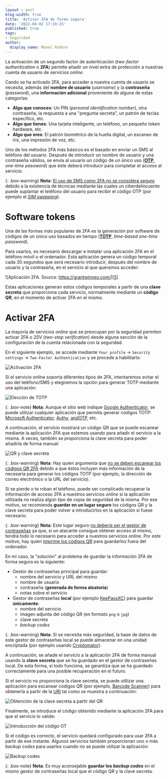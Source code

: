 ```yaml
---
layout : post
blog-width: true
title: 'Activar 2FA de forma segura'
date: '2022-04-02 17:19:25'
published: true
tags:
- Seguridad
author:
  display_name: Manel Rodero
---
```


La activación de un segundo factor de autenticación (_two-factor authentication_ o **2FA**) permite añadir un nivel extra de  protección a nuestras cuenta de usuario de servicios _online_.

Cando se ha activado 2FA, para acceder a nuestra cuenta de usuario se necesita, además del **nombre de usuario** (_username_) y la **contraseña** (_password_), una **información adicional** proveniente de alguna de estas categorías:

* **Algo que conoces**: Un PIN (_personal identification number_), otra contraseña, la respuesta a una "pregunta secreta", un patrón de teclas específico, etc.
* **Algo que tienes**: Una tarjeta inteligente, un teléfono, un pequeño token hardware, etc.
* **Algo que eres**: El patrón biométrico de la huella digital, un escaneo de iris, una impresión de voz, etc.

Uno de los métodos 2FA más básicos es el basado en enviar un SMS al teléfono del usuario. Después de introducir un nombre de usuario y una contraseña válidos, se envía al usuario un código de un único uso ([**OTP**](https://en.wikipedia.org/wiki/One-time_password), _one-time password_) que éste deberá introducir para completar el acceso al servicio.

{: .box-warning}
**Nota**: [El uso de SMS como 2FA no se considera seguro](https://www.contalks.com/talks/280/why-using-sms-in-the-authentication-chain-is-risky-appsec-usa-2016) debido a la existencia de técnicas mediante las cuales un ciberdelincuente puede suplantar el teléfono del usuario para recibir el código OTP (por ejemplo el [_SIM swapping_](https://privacypros.io/u2f/sim-swapping/)).

# Software tokens

Una de las formas más populares de 2FA es la generación por software de códigos de un único uso basados en tiempo ([**TOTP**](https://en.wikipedia.org/wiki/Time-based_one-time_password), _time-based one-time password_).

Para usarlos, es necesario descargar e instalar una aplicación 2FA en el teléfono móvil o el ordenador. Esta aplicación genera un código temporal cada 30 segundos que será necesario introducir, después del nombre de usuario y la contraseña, en el servicio al que queramos acceder:

![Aplicación 2FA. Source: https://grantwinney.com/][5]

Estas aplicaciones generan estos códigos temporales a partir de una **clave secreta** que proporciona cada servicio, normalmente mediante un **código QR**, en el momento de activar 2FA en el mismo.

# Activar 2FA

La mayoría de servicios _online_ que se preocupan por la seguridad permiten activar 2FA o 2SV (_two-step verification_) desde alguna sección de la configuración de la cuenta relacionada con la seguridad.

En el siguiente ejemplo, se accede mediante `Your profile` &rarr; `Security settings` &rarr; `Two-Factor Authentication` y se procede a habilitarlo:

![Activación 2FA][1]

Si el servicio _online_ soporta diferentes tipos de 2FA, intentaremos evitar el uso del teléfono/SMS y elegiremos la opción para generar TOTP mediante una aplicación:

![Elección de TOTP][2]

{: .box-note}
**Nota**: Aunque el sitio web indique [Google Authenticator](https://googleauthenticator.net/), se puede utilizar cualquier aplicación que permita generar códigos TOTP: [Microsoft Authenticator](https://www.microsoft.com/es-es/security/mobile-authenticator-app), [Authy](https://authy.com/), [andOTP](https://github.com/andOTP/andOTP), etc.

A continuación, el servicio mostrará un código QR que se puede escanear mediante la aplicación 2FA que estemos usando para añadir el servicio a la misma. A veces, también se proporciona la clave secreta para poder añadirla de forma manual:

![QR y clave secreta][3]

{: .box-warning}
**Nota**: Hay quien argumenta que [no se deben escanear los códigos QR 2FA](https://medium.com/crypto-punks/why-you-shouldnt-scan-two-factor-authentication-qr-codes-e2a44876a524) debido a que éstos incluyen más información de la necesaria para generar los códigos TOTP (por ejemplo, la dirección de correo electrónico o la URL del servicio).

Si se pierde o te roban el teléfono, puede ser complicado recuperar la información de acceso 2FA a nuestros servicios _online_ si la aplicación utilizada no realiza algún tipo de copia de seguridad de la misma. Por ese motivo, se recomienda **guardar en un lugar seguro** los códigos QR y la clave secreta para poder volver a introducirlos en la aplicación si fuese necesario.

{: .box-warning}
**Nota**: Este lugar seguro [no debería ser el gestor de contraseñas](https://blog.securityevaluators.com/psa-dont-store-2fa-codes-in-password-managers-77d92608b062) ya que, si un atacante consigue obtener acceso al mismo, tendrá todo lo necesario para acceder a nuestros servicios _online_. Por este motivo, hay quien [imprime los códigos QR](https://www.cloudsavvyit.com/8387/the-trick-to-almost-never-loosing-2fa-mfa-access/) para guardarlos fuera del ordenador.

En mi caso, la "solución" al problema de guardar la información 2FA de forma segura es la siguiente:

* Gestor de contraseñas principal para guardar:
  * nombre del servicio y URL del mismo
  * nombre de usuario
  * contraseña (**generada de forma aleatoria**)
  * notas sobre el servicio
* Gestor de contraseñas **local** (por ejemplo [KeePassXC](https://keepassxc.org/)) para guardar **únicamente**:
  * nombre del servicio
  * imagen adjunta del código QR (en formato `png` o `jpg`)
  * clave secreta
  * _backup codes_

{: .box-warning}
**Nota**: Si se necesita más seguridad, la base de datos de este gestor de contraseñas local se puede almacenar en una unidad encriptada (por ejemplo usando [Cryptomator](https://cryptomator.org/)).

A continuación, se añade el servicio a la aplicación 2FA de forma manual usando la **clave secreta** que se ha guardado en el gestor de contraseñas local. De esta forma, si todo funciona, se garantiza que se ha guardado correctamente para una posible recuperación en el futuro.

Si el servicio no proporciona la clave secreta, se puede utilizar una aplicación para escanear códigos QR (por ejemplo, [Barcode Scanner](https://play.google.com/store/apps/details/Barcode_Scanner?id=com.google.zxing.client.android&gl=US)) para obtenerla a partir de la [URI](https://github.com/google/google-authenticator/wiki/Key-Uri-Format) tal como se muestra a continuación:

![Obtención de la clave secreta a partir del QR][6]

Finalmente, se introduce el código obtenido mediante la aplicación 2FA para que el servicio lo valide:

![Introducción del código OT][7]

Si el código es correcto, el servicio quedará configurado para usar 2FA a partir de ese instante. Algunos servicios también proporcionan uno o más _backup codes_ para usarlos cuando no se puede utilizar la aplicación:

![Backup codes][4]

{: .box-note}
**Nota**: Es muy aconsejable **guardar los _backup codes_** en el mismo gestor de contraseñas local que el código QR y la clave secreta.

[1]: /assets/img/blog/2022-04-02_image_1.png "Activación 2FA"
[2]: /assets/img/blog/2022-04-02_image_2.png "Elección de TOTP"
[3]: /assets/img/blog/2022-04-02_image_3.png "QR y clave secreta"
[4]: /assets/img/blog/2022-04-02_image_4.png "Backup codes"
[5]: /assets/img/blog/2022-04-02_image_5.png "Aplicación 2FA. Source: https://grantwinney.com/"
[6]: /assets/img/blog/2022-04-02_image_6.png "Obtención de la clave secreta a partir del QR"
[7]: /assets/img/blog/2022-04-02_image_7.png "Introducción del código OTP"